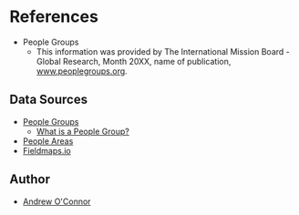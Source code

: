 # References

* People Groups  
    * This information was provided by The International Mission Board - Global Research, Month 20XX, name of publication, www.peoplegroups.org.

## Data Sources
* [People Groups](https://www.peoplegroups.org/Explore.aspx#topmenu)
    * [What is a People Group?](https://joshuaproject.net/resources/articles/what_is_a_people_group)
* [People Areas](https://hub.arcgis.com/datasets/imb::apg-people-group-areas/explore?location=-5.808289%2C119.855555%2C5.00)
* [Fieldmaps.io](https://fieldmaps.io)

## Author
* [Andrew O'Connor](mailto:andrewoc@berkeley.edu)

